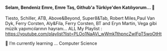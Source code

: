 #### Selam, Bendeniz Emre, Emre Taş, Github'a Türkiye'den Katılıyorum...  👋

Tiesto, Schiller, ATB, Above&Beyond, Super8&Tab, Robert Miles,Paul Van Dyk, Ferry Corsten, Aly&Fila, Ferry Corsten, BT and Eryn Martin, Vega gibi müzik yapımcılarının hayranı... 
ALL My Playlist : https://youtube.com/playlist?list=PLOo1NaAVi_wWmkTthpncZwlFpT5woOtHt

🌱 I’m currently learning ... Computer Science


<!--
**emretasnet/emretasnet** is a ✨ _special_ ✨ repository because its `README.md` (this file) appears on your GitHub profile.

Here are some ideas to get you started:

- 🔭 I’m currently working on ...
 👯 I’m looking to collaborate on ...
- 🤔 I’m looking for help with ...
- 💬 Ask me about ...
- 📫 How to reach me: ...
- 😄 Pronouns: ...
- ⚡ Fun fact: ...
-->
